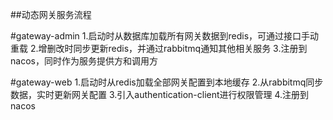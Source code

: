 ##动态网关服务流程

#gateway-admin
1.启动时从数据库加载所有网关数据到redis，可通过接口手动重载
2.增删改时同步更新redis，并通过rabbitmq通知其他相关服务
3.注册到nacos，同时作为服务提供方和调用方

#gateway-web
1.启动时从redis加载全部网关配置到本地缓存
2.从rabbitmq同步数据，实时更新网关配置
3.引入authentication-client进行权限管理
4.注册到nacos